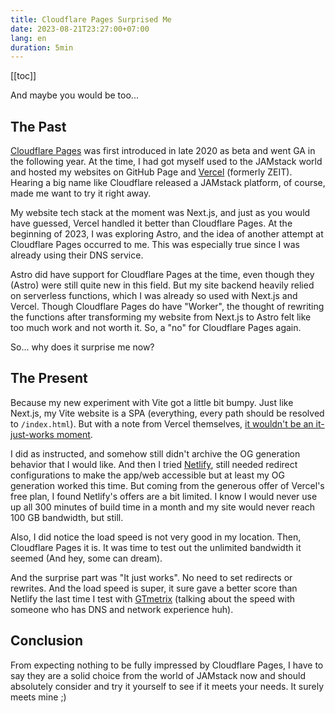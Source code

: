 ```yaml
---
title: Cloudflare Pages Surprised Me
date: 2023-08-21T23:27:00+07:00
lang: en
duration: 5min
---
```


[[toc]]

And maybe you would be too...

## The Past

[<span i-simple-icons-cloudflarepages /> Cloudflare Pages](https://pages.cloudflare.com/) was first introduced in late 2020 as beta and went GA in the following year. At the time, I had got myself used to the JAMstack world and hosted my websites on GitHub Page and [<span i-simple-icons-vercel /> Vercel](https://vercel.com/) (formerly ZEIT). Hearing a big name like Cloudflare released a JAMstack platform, of course, made me want to try it right away.

My website tech stack at the moment was Next.js, and just as you would have guessed, Vercel handled it better than Cloudflare Pages. At the beginning of 2023, I was exploring Astro, and the idea of another attempt at Cloudflare Pages occurred to me. This was especially true since I was already using their DNS service.

Astro did have support for Cloudflare Pages at the time, even though they (Astro) were still quite new in this field. But my site backend heavily relied on serverless functions, which I was already so used with Next.js and Vercel. Though Cloudflare Pages do have "Worker", the thought of rewriting the functions after transforming my website from Next.js to Astro felt like too much work and not worth it. So, a "no" for Cloudflare Pages again.

So... why does it surprise me now?

## The Present

Because my new experiment with Vite got a little bit bumpy. Just like Next.js, my Vite website is a SPA (everything, every path should be resolved to `/index.html`). But with a note from Vercel themselves, [it wouldn't be an it-just-works moment](https://vercel.com/docs/frameworks/vite#using-vite-to-make-spas).

I did as instructed, and somehow still didn't archive the OG generation behavior that I would like. And then I tried [<span i-simple-icons-netlify /> Netlify](https://www.netlify.com), still needed redirect configurations to make the app/web accessible but at least my OG generation worked this time. But coming from the generous offer of Vercel's free plan, I found Netlify's offers are a bit limited. I know I would never use up all 300 minutes of build time in a month and my site would never reach 100 GB bandwidth, but still.

Also, I did notice the load speed is not very good in my location. Then, Cloudflare Pages it is. It was time to test out the unlimited bandwidth it seemed (And hey, some can dream).

And the surprise part was "It just works". No need to set redirects or rewrites. And the load speed is super, it sure gave a better score than Netlify the last time I test with [GTmetrix](https://gtmetrix.com/reports/vinh.dev/eRt421z7/) (talking about the speed with someone who has DNS and network experience huh).

## Conclusion

From expecting nothing to be fully impressed by Cloudflare Pages, I have to say they are a solid choice from the world of JAMstack now and should absolutely consider and try it yourself to see if it meets your needs. It surely meets mine ;)